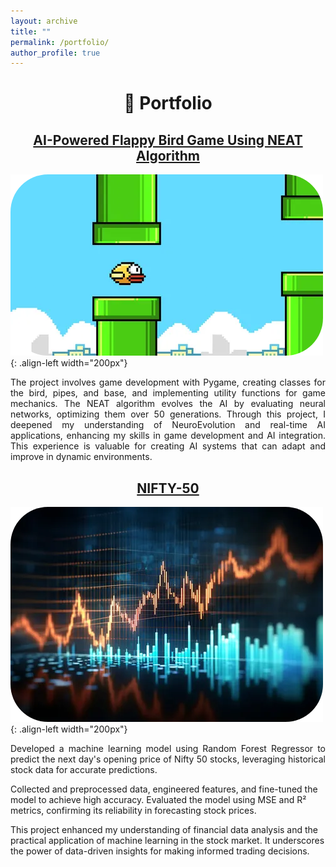 ```yaml
---
layout: archive
title: ""
permalink: /portfolio/
author_profile: true
---
```


<h1 align=center>🙌 Portfolio</h1>

<h2 align="center"> 
    <a href="https://github.com/Nexalyze/AI-Powered-Flappy-Bird-Game-Using-NEAT-Algorithm">AI-Powered Flappy Bird Game Using NEAT Algorithm</a>
</h2>

![Flappy](/images/flappy.png){: .align-left width="200px"}
<p align="justify">
The project involves game development with Pygame, creating classes for the bird, pipes, and base, and implementing utility functions for game mechanics. The NEAT algorithm evolves the AI by evaluating neural networks, optimizing them over 50 generations. Through this project, I deepened my understanding of NeuroEvolution and real-time AI applications, enhancing my skills in game development and AI integration. This experience is valuable for creating AI systems that can adapt and improve in dynamic environments.
</p>

<h2 align="center"> 
    <a href="https://github.com/Nexalyze/The-Nifty-50-Stock-Prediction-using-Machine-Learning">NIFTY-50</a>
</h2>

![Nifty-50](/images/nifty50.png){: .align-left width="200px"}
<p align="justify">
Developed a machine learning model using Random Forest Regressor to predict the next day's opening price of Nifty 50 stocks, leveraging historical stock data for accurate predictions.

Collected and preprocessed data, engineered features, and fine-tuned the model to achieve high accuracy. Evaluated the model using MSE and R² metrics, confirming its reliability in forecasting stock prices.

This project enhanced my understanding of financial data analysis and the practical application of machine learning in the stock market. It underscores the power of data-driven insights for making informed trading decisions.
</p>